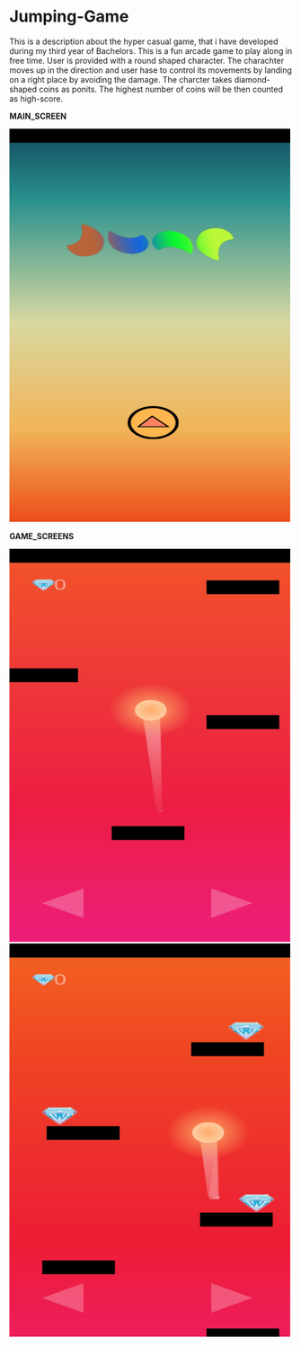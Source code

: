 # Jumping-Game

This is a description about the hyper casual game, that i have developed during my third year of Bachelors. This is a fun arcade game to play along in free time. User is provided with a round shaped character. The charachter moves up in the direction and user hase to control its movements by landing on a right place by avoiding the damage. The charcter takes diamond-shaped coins as ponits. The highest number of coins will be then counted as high-score.

**MAIN_SCREEN**

<img src="Images/Screenshot_20200523-110116_Jump Over.jpg" height=700 width="500">


**GAME_SCREENS**

<img src="Images/Screenshot_20190622-210016_Jump Over.jpg" height=700 width=500>

<img src="Images/Screenshot_20190622-210027_Jump Over.jpg" height=700 width=500>
